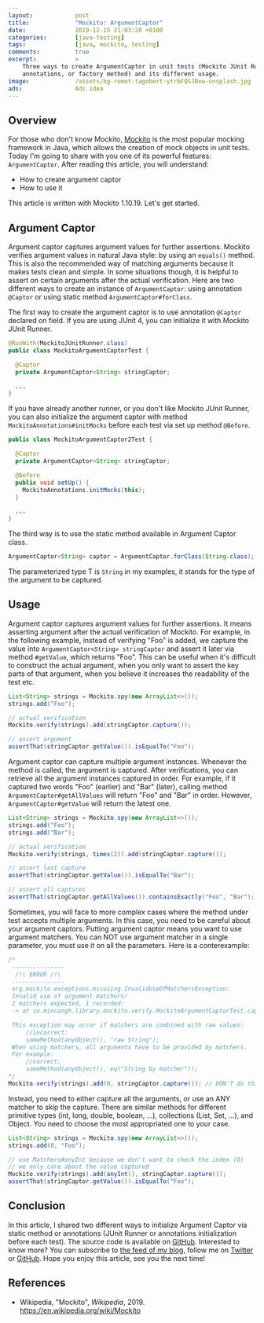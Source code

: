 ```yaml
---
layout:            post
title:             "Mockito: ArgumentCaptor"
date:              2019-12-15 21:03:20 +0100
categories:        [java-testing]
tags:              [java, mockito, testing]
comments:          true
excerpt:           >
    Three ways to create ArgumentCaptor in unit tests (Mockito JUnit Runner,
    annotations, or factory method) and its different usage.
image:             /assets/bg-romet-tagobert-ytrbFQSJBxw-unsplash.jpg
ads:               Ads idea
---
```


## Overview

For those who don't know Mockito, [Mockito](https://site.mockito.org/) is the
most popular mocking framework in Java, which allows the creation of mock
objects in unit tests. Today I'm going to share with you one of its powerful
features: `ArgumentCaptor`. After reading this article, you will understand:

- How to create argument captor
- How to use it

This article is written with Mockito 1.10.19. Let's get started.

## Argument Captor

Argument captor captures argument values for further assertions. Mockito
verifies argument values in natural Java style: by using an `equals()` method.
This is also the recommended way of matching arguments because it makes tests
clean and simple. In some situations though, it is helpful to assert on certain
arguments after the actual verification.
Here are two different ways to create an instance of `ArgumentCaptor`: using
annotation `@Captor` or using static method `ArgumentCaptor#forClass`.

The first way to create the argument captor is to use annotation `@Captor`
declared on field. If you are using JUnit 4, you can initialize it with Mockito
JUnit Runner.

```java
@RunWith(MockitoJUnitRunner.class)
public class MockitoArgumentCaptorTest {

  @Captor
  private ArgumentCaptor<String> stringCaptor;

  ...
}
```

If you have already another runner, or you don't like Mockito JUnit Runner, you
can also initialize the argument captor with method
`MockitoAnnotations#initMocks` before each test via set up method `@Before`.

```java
public class MockitoArgumentCaptor2Test {

  @Captor
  private ArgumentCaptor<String> stringCaptor;

  @Before
  public void setUp() {
    MockitoAnnotations.initMocks(this);
  }

  ...
}
```

The third way is to use the static method available in Argument Captor class.

```java
ArgumentCaptor<String> captor = ArgumentCaptor.forClass(String.class);
```

The parameterized type T is `String` in my examples, it stands for the type of
the argument to be captured.

## Usage

Argument captor captures argument values for further assertions. It means
asserting argument after the actual verification of Mockito. For example, in the
following example, instead of verifying "Foo" is added, we capture the value
into `ArgumentCaptor<String> stringCaptor` and assert it later via method
`#getValue`, which returns "Foo". This can be useful when it's difficult to
construct the actual argument, when you only want to assert the key parts of that
argument, when you believe it increases the readability of the test etc.

```java
List<String> strings = Mockito.spy(new ArrayList<>());
strings.add("Foo");

// actual verification
Mockito.verify(strings).add(stringCaptor.capture());

// assert argument
assertThat(stringCaptor.getValue()).isEqualTo("Foo");
```

Argument captor can capture multiple argument instances. Whenever the method is
called, the argument is captured. After verifications, you can retrieve all the
argument instances captured in order. For example, if it captured two words
"Foo" (earlier) and "Bar" (later), calling method `ArgumentCaptor#getAllValues`
will return "Foo" and "Bar" in order. However, `ArgumentCaptor#getValue` will
return the latest one.

```java
List<String> strings = Mockito.spy(new ArrayList<>());
strings.add("Foo");
strings.add("Bar");

// actual verification
Mockito.verify(strings, times(2)).add(stringCaptor.capture());

// assert last capture
assertThat(stringCaptor.getValue()).isEqualTo("Bar");

// assert all captures
assertThat(stringCaptor.getAllValues()).containsExactly("Foo", "Bar");
```

Sometimes, you will face to more complex cases where the method under test
accepts multiple arguments. In this case, you need to be careful about your
argument captors. Putting argument captor means you want to use argument
matchers. You can NOT use argument matcher in a single parameter, you must use
it on all the parameters. Here is a conterexample:

```java
/*
 ---------------
  /!\ ERROR /!\
 ---------------
 org.mockito.exceptions.misusing.InvalidUseOfMatchersException:
 Invalid use of argument matchers!
 2 matchers expected, 1 recorded:
 -> at io.mincongh.library.mockito.verify.MockitoArgumentCaptorTest.captureOneParam(MockitoArgumentCaptorTest.java:54)

 This exception may occur if matchers are combined with raw values:
     //incorrect:
     someMethod(anyObject(), "raw String");
 When using matchers, all arguments have to be provided by matchers.
 For example:
     //correct:
     someMethod(anyObject(), eq("String by matcher"));
*/
Mockito.verify(strings).add(0, stringCaptor.capture()); // DON'T do this
```

Instead, you need to either capture all the arguments, or use an ANY matcher to
skip the capture. There are similar methods for different primitive types (int,
long, double, boolean, ...), collections (List, Set, ...), and Object. You need
to choose the most appropriated one to your case.

```java
List<String> strings = Mockito.spy(new ArrayList<>());
strings.add(0, "Foo");

// use Matchers#anyInt because we don't want to check the index (0)
// we only care about the value captured
Mockito.verify(strings).add(anyInt(), stringCaptor.capture());
assertThat(stringCaptor.getValue()).isEqualTo("Foo");
```

## Conclusion

In this article, I shared two different ways to initialize Argument Captor via
static method or annotations (JUnit Runner or annotations initialization before
each test). The source code is available on
[GitHub](https://github.com/mincong-h/java-examples/tree/blog/2019-12-15-mockito-argument-captor/mock/src/test/java/io/mincongh/library/mockito).
Interested to know more? You can subscribe to [the feed of my blog](/feed.xml), follow me
on [Twitter](https://twitter.com/mincong_h) or
[GitHub](https://github.com/mincong-h/). Hope you enjoy this article, see you the next time!

## References

- Wikipedia, "Mockito", _Wikipedia_, 2019.
  <https://en.wikipedia.org/wiki/Mockito>
